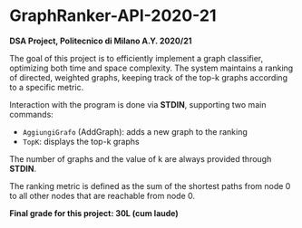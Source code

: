 # GraphRanker-API-2020-21

**DSA Project, Politecnico di Milano A.Y. 2020/21**

The goal of this project is to efficiently implement a graph classifier, optimizing both time and space complexity. The system maintains a ranking of directed, weighted graphs, keeping track of the top-k graphs according to a specific metric.

Interaction with the program is done via **STDIN**, supporting two main commands:
- `AggiungiGrafo` (AddGraph): adds a new graph to the ranking
- `TopK`: displays the top-k graphs

The number of graphs and the value of k are always provided through **STDIN**.

The ranking metric is defined as the sum of the shortest paths from node 0 to all other nodes that are reachable from node 0.

**Final grade for this project: 30L (cum laude)**
